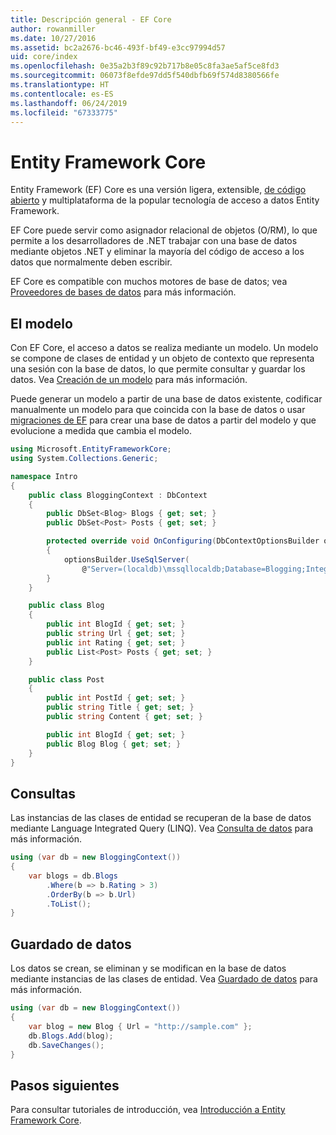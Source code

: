 ```yaml
---
title: Descripción general - EF Core
author: rowanmiller
ms.date: 10/27/2016
ms.assetid: bc2a2676-bc46-493f-bf49-e3cc97994d57
uid: core/index
ms.openlocfilehash: 0e35a2b3f89c92b717b8e05c8fa3ae5af5ce8fd3
ms.sourcegitcommit: 06073f8efde97dd5f540dbfb69f574d8380566fe
ms.translationtype: HT
ms.contentlocale: es-ES
ms.lasthandoff: 06/24/2019
ms.locfileid: "67333775"
---
```

# <a name="entity-framework-core"></a>Entity Framework Core

Entity Framework (EF) Core es una versión ligera, extensible, [de código abierto](https://github.com/aspnet/EntityFrameworkCore) y multiplataforma de la popular tecnología de acceso a datos Entity Framework.

EF Core puede servir como asignador relacional de objetos (O/RM), lo que permite a los desarrolladores de .NET trabajar con una base de datos mediante objetos .NET y eliminar la mayoría del código de acceso a los datos que normalmente deben escribir.

EF Core es compatible con muchos motores de base de datos; vea [Proveedores de bases de datos](providers/index.md) para más información.

## <a name="the-model"></a>El modelo

Con EF Core, el acceso a datos se realiza mediante un modelo. Un modelo se compone de clases de entidad y un objeto de contexto que representa una sesión con la base de datos, lo que permite consultar y guardar los datos. Vea [Creación de un modelo](modeling/index.md) para más información.

Puede generar un modelo a partir de una base de datos existente, codificar manualmente un modelo para que coincida con la base de datos o usar [migraciones de EF](managing-schemas/migrations/index.md) para crear una base de datos a partir del modelo y que evolucione a medida que cambia el modelo.

``` csharp
using Microsoft.EntityFrameworkCore;
using System.Collections.Generic;

namespace Intro
{
    public class BloggingContext : DbContext
    {
        public DbSet<Blog> Blogs { get; set; }
        public DbSet<Post> Posts { get; set; }

        protected override void OnConfiguring(DbContextOptionsBuilder optionsBuilder)
        {
            optionsBuilder.UseSqlServer(
                @"Server=(localdb)\mssqllocaldb;Database=Blogging;Integrated Security=True");
        }
    }

    public class Blog
    {
        public int BlogId { get; set; }
        public string Url { get; set; }
        public int Rating { get; set; }
        public List<Post> Posts { get; set; }
    }

    public class Post
    {
        public int PostId { get; set; }
        public string Title { get; set; }
        public string Content { get; set; }

        public int BlogId { get; set; }
        public Blog Blog { get; set; }
    }
}
```

## <a name="querying"></a>Consultas

Las instancias de las clases de entidad se recuperan de la base de datos mediante Language Integrated Query (LINQ). Vea [Consulta de datos](querying/index.md) para más información.

``` csharp
using (var db = new BloggingContext())
{
    var blogs = db.Blogs
        .Where(b => b.Rating > 3)
        .OrderBy(b => b.Url)
        .ToList();
}
```

## <a name="saving-data"></a>Guardado de datos

Los datos se crean, se eliminan y se modifican en la base de datos mediante instancias de las clases de entidad. Vea [Guardado de datos](saving/index.md) para más información.

``` csharp
using (var db = new BloggingContext())
{
    var blog = new Blog { Url = "http://sample.com" };
    db.Blogs.Add(blog);
    db.SaveChanges();
}
```

## <a name="next-steps"></a>Pasos siguientes

Para consultar tutoriales de introducción, vea [Introducción a Entity Framework Core](get-started/index.md).

